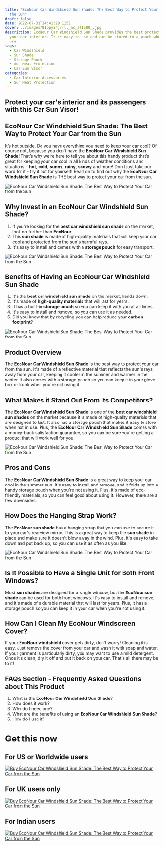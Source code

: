 ```yaml
---
title: "EcoNour Car Windshield Sun Shade: The Best Way to Protect Your Car from
  the Sun"
draft: false
date: 2022-07-31T14:41:29.115Z
cover: ../images/81ppyi4jr-l._ac_sl1500_.jpg
description: EcoNour Car Windshield Sun Shade provides the best protection for
  your car interior. It is easy to use and can be stored in a pouch when not in
  use.
tags:
  - Car Windshield
  - Sun Shade
  - Storage Pouch
  - Sun Heat Protection
  - Car Sun Visor
categories:
  - Car Interior Accessories
  - Sun Heat Protection
---
```

## Protect your car's interior and its passengers with this **Car Sun Visor**!

## **EcoNour** Car **Windshield Sun Shade**: The Best Way to **Protect Your Car** from the Sun

It’s hot outside. Do you have everything you need to keep your car cool? Of course not, because you don’t have the **EcoNour Car Windshield Sun Shade**! That’s why we’re here to tell you about this handy product that’s great for keeping your car cool in all kinds of weather conditions and situations – **hot**, **cold**, **sunny**, **rainy**, **snowy** and more! Don't just take our word for it - try it out for yourself! Read on to find out why the **EcoNour Car Windshield Sun Shade** is THE best way to protect your car from the sun.

![EcoNour Car Windshield Sun Shade: The Best Way to Protect Your Car from the Sun](../images/81ckgyrcl6l._ac_sl1500_.jpg "EcoNour Car Windshield Sun Shade: The Best Way to Protect Your Car from the Sun")

## Why Invest in an EcoNour Car Windshield Sun Shade?

1. If you're looking for the **best car windshield sun shade** on the market, look no further than **EcoNour**. 
2. This **sun shade** is made of high-quality materials that will keep your car cool and protected from the sun's harmful rays. 
3. It's easy to install and comes with a **storage pouch** for easy transport.

![EcoNour Car Windshield Sun Shade: The Best Way to Protect Your Car from the Sun](../images/81-t-auzghl._ac_sl1500_.jpg "EcoNour Car Windshield Sun Shade: The Best Way to Protect Your Car from the Sun")

## Benefits of Having an EcoNour Car Windshield Sun Shade

1. It's the **best car windshield sun shade** on the market, hands down. 
2. It's made of **high-quality materials** that will last for years. 
3. It has a built-in **storage pouch** so you can keep it with you at all times. 
4. It's easy to install and remove, so you can use it as needed. 
5. Did you know that by recycling you can help reduce your **carbon footprint**?

![EcoNour Car Windshield Sun Shade: The Best Way to Protect Your Car from the Sun](../images/815f-khi5l._ac_sl1500_.jpg "EcoNour Car Windshield Sun Shade: The Best Way to Protect Your Car from the Sun")

## Product Overview

The **EcoNour Car Windshield Sun Shade** is the best way to protect your car from the sun. It's made of a reflective material that reflects the sun's rays away from your car, keeping it cooler in the summer and warmer in the winter. It also comes with a storage pouch so you can keep it in your glove box or trunk when you're not using it.

## What Makes it Stand Out From Its Competitors?

The **EcoNour Car Windshield Sun Shade** is one of the **best car windshield sun shades** on the market because it is made of high-quality materials that are designed to last. It also has a storage pouch that makes it easy to store when not in use. Plus, the **EcoNour Car Windshield Sun Shade** comes with a money-back satisfaction guarantee, so you can be sure you're getting a product that will work well for you.

![EcoNour Car Windshield Sun Shade: The Best Way to Protect Your Car from the Sun](../images/81qqdlerpgl._ac_sl1500_.jpg "EcoNour Car Windshield Sun Shade: The Best Way to Protect Your Car from the Sun")

## Pros and Cons

The **EcoNour Car Windshield Sun Shade** is a great way to keep your car cool in the summer sun. It's easy to install and remove, and it folds up into a handy storage pouch when you're not using it. Plus, it's made of eco-friendly materials, so you can feel good about using it. However, there are a few downsides.

## How Does the Hanging Strap Work?

The **EcoNour sun shade** has a hanging strap that you can use to secure it to your car's rearview mirror. This is a great way to keep the **sun shade** in place and make sure it doesn't blow away in the wind. Plus, it's easy to take down and put back up, so you can use it as often as you like.

![EcoNour Car Windshield Sun Shade: The Best Way to Protect Your Car from the Sun](../images/818a5-ads1l._ac_sl1500_.jpg "EcoNour Car Windshield Sun Shade: The Best Way to Protect Your Car from the Sun")

## Is It Possible to Have a Single Unit for Both Front Windows?

Most **sun shades** are designed for a single window, but the **EcoNour sun shade** can be used for both front windows. It's easy to install and remove, and it's made of a durable material that will last for years. Plus, it has a storage pouch so you can keep it in your car when you're not using it.

## How Can I Clean My EcoNour Windscreen Cover?

If your **EcoNour windshield** cover gets dirty, don't worry! Cleaning it is easy. Just remove the cover from your car and wash it with soap and water. If your garment is particularly dirty, you may want to use a mild detergent. Once it's clean, dry it off and put it back on your car. That`s all there may be to it!

## FAQs Section - Frequently Asked Questions about This Product

1. What is the **EcoNour Car Windshield Sun Shade**? 
2. How does it work? 
3. Why do I need one? 
4. What are the benefits of using an **EcoNour Car Windshield Sun Shade**? 
5. How do I use it?

# Get this now

## For US or Worldwide users

[![Buy EcoNour Car Windshield Sun Shade: The Best Way to Protect Your Car from the Sun](../images/amazon-com.png)](https://amzn.to/3ONC6Ef)

## For UK users only

[![Buy EcoNour Car Windshield Sun Shade: The Best Way to Protect Your Car from the Sun](../images/amazon-uk.png)](https://amzn.to/3zKDjb4)

## For Indian users

[![Buy EcoNour Car Windshield Sun Shade: The Best Way to Protect Your Car from the Sun](../images/amazon-in.png)](https://amzn.to/3BsSLdi)